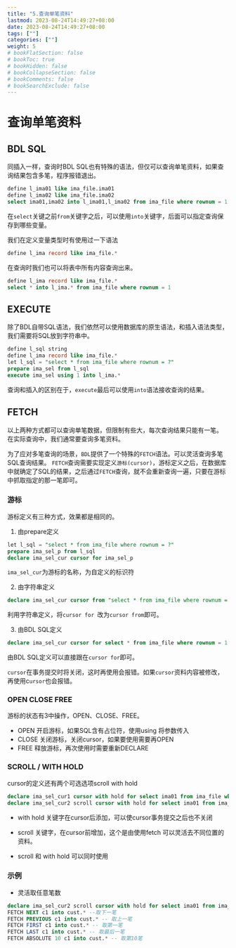 ```yaml
---
title: "5.查询单笔资料"
lastmod: 2023-08-24T14:49:27+08:00
date: 2023-08-24T14:49:27+08:00
tags: [""]
categories: [""]
weight: 5
# bookFlatSection: false
# bookToc: true
# bookHidden: false
# bookCollapseSection: false
# bookComments: false
# bookSearchExclude: false
---
```


# 查询单笔资料

## BDL SQL

同插入一样，查询时BDL SQL也有特殊的语法，但仅可以查询单笔资料，如果查询结果包含多笔，程序报错退出。

```sql
define l_ima01 like ima_file.ima01
define l_ima02 like ima_file.ima02
select ima01,ima02 into l_ima01,l_ima02 from ima_file where rownum = 1
```

在`select`关键之前`from`关键字之后，可以使用`into`关键字，后面可以指定查询保存到哪些变量。


我们在定义变量类型时有使用过一下语法
```sql
define l_ima record like ima_file.*
```

在查询时我们也可以将表中所有内容查询出来。

```sql
define l_ima record like ima_file.*
select * into l_ima.* from ima_file where rownum = 1
```

## EXECUTE

除了BDL自带SQL语法，我们依然可以使用数据库的原生语法，和插入语法类型，我们需要将SQL放到字符串中。

```sql
define l_sql string
define l_ima record like ima_file.*
let l_sql = "select * from ima_file where rownum = ?"
prepare ima_sel from l_sql
execute ima_sel using 1 into l_ima.*
```

查询和插入的区别在于，`execute`最后可以使用`into`语法接收查询的结果。

## FETCH

以上两种方式都可以查询单笔数据，但限制有些大，每次查询结果只能有一笔。
在实际查询中，我们通常要查询多笔资料。

为了应对多笔查询的场景，`BDL`提供了一个特殊的`FETCH`语法。可以灵活查询多笔SQL查询结果。
`FETCH`查询需要实现定义`游标(cursor)`，游标定义之后，在数据库中就确定了SQL的结果，之后通过`FETCH`查询，就不会重新查询一遍，只要在游标中抓取指定的那一笔即可。

### 游标

游标定义有三种方式，效果都是相同的。

1. 由prepare定义
```sql
let l_sql = "select * from ima_file where rownum = ?"
prepare ima_sel_p from l_sql
declare ima_sel_cur cursor for ima_sel_p
```
`ima_sel_cur`为游标的名称，为自定义的标识符

2. 由字符串定义

```sql
declare ima_sel_cur cursor from "select * from ima_file where rownum = ?"
```
利用字符串定义，将`cursor for `改为`cursor from`即可。

3. 由BDL SQL定义
```sql
declare ima_sel_cur cursor for select * from ima_file where rownum = 1
```

由BDL SQL定义可以直接跟在`cursor for`即可。


`cursor`在事务提交时将关闭，这时再使用会报错。如果`cursor`资料内容被修改，再使用c`ursor`也会报错。

### OPEN CLOSE FREE
游标的状态有3中操作，OPEN、CLOSE、FREE。

+ OPEN 开启游标，如果SQL含有占位符，使用using 将参数传入
+ CLOSE 关闭游标，关闭cursor，如果要使用需要再OPEN
+ FREE 释放游标，再次使用时需要重新DECLARE

### SCROLL / WITH HOLD

cursor的定义还有两个可选选项scroll with hold

```sql
declare ima_sel_cur1 cursor with hold for select ima01 from ima_file where rownum =1
declare ima_sel_cur2 scroll cursor with hold for select ima01 from ima_file
```
+ with hold 关键字在cursor后添加，可以使cursor事务提交之后也不关闭

+ scroll 关键字，在cursor前增加，这个是由使用fetch 可以灵活去不同位置的资料。

+ scroll 和 with hold 可以同时使用

### 示例

+ 灵活取任意笔数

```sql
declare ima_sel_cur2 scroll cursor with hold for select ima01 from ima_file
FETCH NEXT c1 into cust.* --取下一笔
FETCH PREVIOUS c1 into cust.* -- 取上一笔
FETCH FIRST c1 into cust.* -- 取第一笔
FETCH LAST c1 into cust.* -- 取最后一笔
FETCH ABSOLUTE 10 c1 into cust.* -- 取第10笔
```

